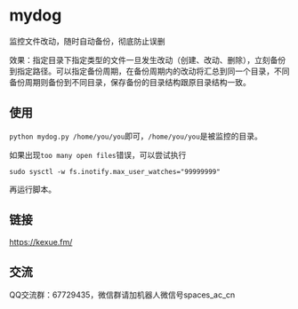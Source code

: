 # mydog
监控文件改动，随时自动备份，彻底防止误删

效果：指定目录下指定类型的文件一旦发生改动（创建、改动、删除），立刻备份到指定路径。可以指定备份周期，在备份周期内的改动将汇总到同一个目录，不同备份周期则备份到不同目录，保存备份的目录结构跟原目录结构一致。

## 使用
`python mydog.py /home/you/you`即可，`/home/you/you`是被监控的目录。

如果出现`too many open files`错误，可以尝试执行
```
sudo sysctl -w fs.inotify.max_user_watches="99999999"
```
再运行脚本。

## 链接
https://kexue.fm/

## 交流
QQ交流群：67729435，微信群请加机器人微信号spaces_ac_cn
